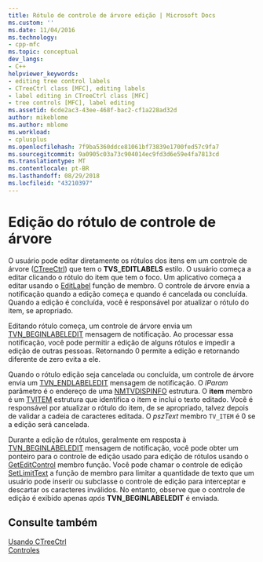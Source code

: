 ```yaml
---
title: Rótulo de controle de árvore edição | Microsoft Docs
ms.custom: ''
ms.date: 11/04/2016
ms.technology:
- cpp-mfc
ms.topic: conceptual
dev_langs:
- C++
helpviewer_keywords:
- editing tree control labels
- CTreeCtrl class [MFC], editing labels
- label editing in CTreeCtrl class [MFC]
- tree controls [MFC], label editing
ms.assetid: 6cde2ac3-43ee-468f-bac2-cf1a228ad32d
author: mikeblome
ms.author: mblome
ms.workload:
- cplusplus
ms.openlocfilehash: 7f9ba5360ddce81061bf73839e1700fed57c9fa7
ms.sourcegitcommit: 9a0905c03a73c904014ec9fd3d6e59e4fa7813cd
ms.translationtype: MT
ms.contentlocale: pt-BR
ms.lasthandoff: 08/29/2018
ms.locfileid: "43210397"
---
```

# <a name="tree-control-label-editing"></a>Edição do rótulo de controle de árvore
O usuário pode editar diretamente os rótulos dos itens em um controle de árvore ([CTreeCtrl](../mfc/reference/ctreectrl-class.md)) que tem o **TVS_EDITLABELS** estilo. O usuário começa a editar clicando o rótulo do item que tem o foco. Um aplicativo começa a editar usando o [EditLabel](../mfc/reference/ctreectrl-class.md#editlabel) função de membro. O controle de árvore envia a notificação quando a edição começa e quando é cancelada ou concluída. Quando a edição é concluída, você é responsável por atualizar o rótulo do item, se apropriado.  
  
 Editando rótulo começa, um controle de árvore envia um [TVN_BEGINLABELEDIT](/windows/desktop/Controls/tvn-beginlabeledit) mensagem de notificação. Ao processar essa notificação, você pode permitir a edição de alguns rótulos e impedir a edição de outras pessoas. Retornando 0 permite a edição e retornando diferente de zero evita a ele.  
  
 Quando o rótulo edição seja cancelada ou concluída, um controle de árvore envia um [TVN_ENDLABELEDIT](/windows/desktop/Controls/tvn-endlabeledit) mensagem de notificação. O *lParam* parâmetro é o endereço de uma [NMTVDISPINFO](/windows/desktop/api/commctrl/ns-commctrl-tagtvdispinfoa) estrutura. O **item** membro é um [TVITEM](/windows/desktop/api/commctrl/ns-commctrl-tagtvitema) estrutura que identifica o item e inclui o texto editado. Você é responsável por atualizar o rótulo do item, de se apropriado, talvez depois de validar a cadeia de caracteres editada. O *pszText* membro `TV_ITEM` é 0 se a edição será cancelada.  
  
 Durante a edição de rótulos, geralmente em resposta à [TVN_BEGINLABELEDIT](/windows/desktop/Controls/tvn-beginlabeledit) mensagem de notificação, você pode obter um ponteiro para o controle de edição usado para edição de rótulos usando o [GetEditControl](../mfc/reference/ctreectrl-class.md#geteditcontrol) membro função. Você pode chamar o controle de edição [SetLimitText](../mfc/reference/cedit-class.md#setlimittext) a função de membro para limitar a quantidade de texto que um usuário pode inserir ou subclasse o controle de edição para interceptar e descartar os caracteres inválidos. No entanto, observe que o controle de edição é exibido apenas *após* **TVN_BEGINLABELEDIT** é enviada.  
  
## <a name="see-also"></a>Consulte também  
 [Usando CTreeCtrl](../mfc/using-ctreectrl.md)   
 [Controles](../mfc/controls-mfc.md)

